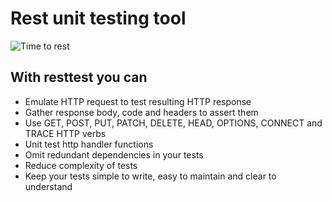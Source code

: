 Rest unit testing tool
======================

![Time to rest](https://www.irishtimes.com/polopoly_fs/1.3238191.1507656282!/image/image.jpg_gen/derivatives/box_620_330/image.jpg)

## With resttest you can

* Emulate HTTP request to test resulting HTTP response
* Gather response body, code and headers to assert them
* Use GET, POST, PUT, PATCH, DELETE, HEAD, OPTIONS, CONNECT and TRACE HTTP verbs
* Unit test http handler functions
* Omit redundant dependencies in your tests
* Reduce complexity of tests
* Keep your tests simple to write, easy to maintain and clear to understand
